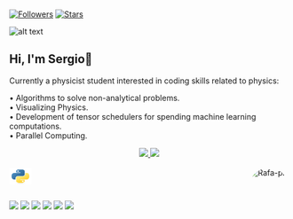 ### 
[![Followers](https://img.shields.io/github/followers/LopezBanos?style=social)]()
[![Stars](https://img.shields.io/github/stars/LopezBanos?style=social)]()


![alt text](https://postimg.cc/ZvyW6Cqj)

## Hi, I'm Sergio👋
Currently a physicist student interested in coding skills related to physics:

• Algorithms to solve non-analytical problems.  
• Visualizing Physics.  
• Development of tensor schedulers for spending machine learning computations.  
• Parallel Computing.

<div align="center">
  <a href="https://github.com/LopezBanos">
  <img height="180em" src="https://github-readme-stats.vercel.app/api?username=LopezBanos&show_icons=true&theme=dracula&include_all_commits=true&count_private=true"/>
  <img height="180em" src="https://github-readme-stats.vercel.app/api/top-langs/?username=LopezBanos&layout=compact&langs_count=7&theme=dracula"/>
</div>
<div style="display: inline_block"><br>
 
  <img align="center" alt="Rafa-Python" height="30" width="40" src="https://raw.githubusercontent.com/devicons/devicon/master/icons/python/python-original.svg">
<img align="right" alt="Rafa-pic" height="150" style="border-radius:50px;" src="https://media.discordapp.net/attachments/639956127056134178/890373478988013628/Publicacoes_Instagram_1_1.png?width=676&height=676">
</div>
  
  ##
 
<div> 
  <a href="" target="_blank"><img src="https://img.shields.io/badge/YouTube-FF0000?style=for-the-badge&logo=youtube&logoColor=white" target="_blank"></a>
  <a href="https://instagram.com/sergiolopezbanos" target="_blank"><img src="https://img.shields.io/badge/-Instagram-%23E4405F?style=for-the-badge&logo=instagram&logoColor=white" target="_blank"></a>
 	<a href="" target="_blank"><img src="https://img.shields.io/badge/Twitch-9146FF?style=for-the-badge&logo=twitch&logoColor=white" target="_blank"></a>
 <a href="" target="_blank"><img src="https://img.shields.io/badge/Discord-7289DA?style=for-the-badge&logo=discord&logoColor=white" target="_blank"></a> 
  <a href = "sergioloba98@gmail.com"><img src="https://img.shields.io/badge/-Gmail-%23333?style=for-the-badge&logo=gmail&logoColor=white" target="_blank"></a>
  <a href="https://www.linkedin.com/in/sergio-l%C3%B3pez-ba%C3%B1os-92ba46171" target="_blank"><img src="https://img.shields.io/badge/-LinkedIn-%230077B5?style=for-the-badge&logo=linkedin&logoColor=white" target="_blank"></a> 

</div>
